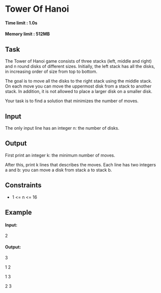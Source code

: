 # Tower Of Hanoi
#### Time limit : 1.0s
#### Memory limit : 512MB

## Task
The Tower of Hanoi game consists of three stacks (left, middle and right) and n round disks of different sizes. 
Initially, the left stack has all the disks, in increasing order of size from top to bottom.

The goal is to move all the disks to the right stack using the middle stack. On each move you can move the uppermost 
disk from a stack to another stack. In addition, it is not allowed to place a larger disk on a smaller disk.

Your task is to find a solution that minimizes the number of moves.
## Input
The only input line has an integer n: the number of disks.

## Output
First print an integer k: the minimum number of moves.

After this, print k lines that describes the moves. Each line has two integers a and b: you can move a disk from stack 
a to stack b.
## Constraints
- 1 <= n <= 16

## Example
#### Input:
2

#### Output:
3

1 2

1 3

2 3
